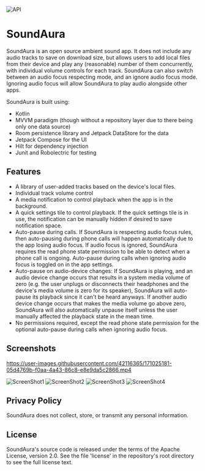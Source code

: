 ![API](https://badgen.net/badge/API/24+/green)
# SoundAura

SoundAura is an open source ambient sound app. It does not include any audio
tracks to save on download size, but allows users to add local files from
their device and play any (reasonable) number of them concurrently, with
individual volume controls for each track. SoundAura can also switch between
an audio focus respecting mode, and an ignore audio focus mode. Ignoring
audio focus will allow SoundAura to play audio alongside other apps.
  
SoundAura is built using:
- Kotlin
- MVVM paradigm (though without a repository layer due to there being only one data source)
- Room persistence library and Jetpack DataStore for the data
- Jetpack Compose for the UI
- Hilt for dependency injection
- Junit and Robolectric for testing

## Features
- A library of user-added tracks based on the device's local files.
- Individual track volume control
- A media notification to control playback when the app is in the background.
- A quick settings tile to control playback. If the quick settings tile
  is in use, the notification can be manually hidden if desired to save
  notification space.
- Auto-pause during calls. If SoundAura is respecting audio focus rules,
  then auto-pausing during phone calls will happen automatically due to
  the app losing audio focus. If audio focus is ignored, SoundAura requires
  the read phone state permission to be able to detect when a phone call is
  ongoing. Auto-pause during calls when ignoring audio focus is toggled on
  in the app settings.
- Auto-pause on audio-device changes: If SoundAura is playing, and an
  audio device change occurs that results in a system media volume of
  zero (e.g. the user unplugs or disconnects their headphones and the
  device's media volume is zero for its speaker), SoundAura will auto-pause
  its playback since it can't be heard anyways. If another audio device
  change occurs that makes the media volume go above zero, SoundAura
  will also automatically unpause itself unless the user manually
  affected the playback state in the mean time.
- No permissions required, except the read phone state permission for the
  optional auto-pause during calls when ignoring audio focus.

## Screenshots

https://user-images.githubusercontent.com/42116365/171025181-05d4769b-f0aa-4a43-86c8-e8e9da5c2866.mp4

![ScreenShot1](media/screenshot1.png)
![ScreenShot2](media/screenshot2.png)
![ScreenShot3](media/screenshot3.png)
![ScreenShot4](media/screenshot4.png)

## Privacy Policy
SoundAura does not collect, store, or transmit any personal information.

## License
SoundAura's source code is released under the terms of the Apache License,
version 2.0. See the file 'license' in the repository's root directory to
see the full license text.
